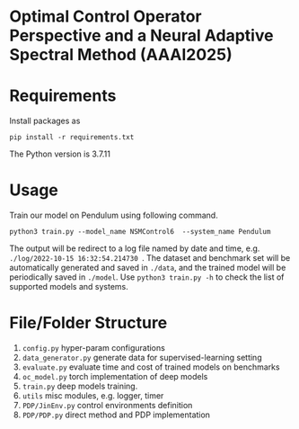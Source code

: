# Optimal Control Operator Perspective and a Neural Adaptive Spectral Method (AAAI2025)

# Requirements
Install packages as
```
pip install -r requirements.txt
```
The Python version is 3.7.11

# Usage

Train our model on Pendulum using following command. 
```
python3 train.py --model_name NSMControl6  --system_name Pendulum
```
The output will be redirect to a log file named by date and time, e.g. `./log/2022-10-15 16:32:54.214730 `.  The dataset and benchmark set will be automatically generated and saved in `./data`, and the trained model will be periodically saved in `./model`. Use `python3 train.py -h` to check the list of supported models and systems.



# File/Folder Structure

1. `config.py` hyper-param configurations
2. `data_generator.py` generate data for supervised-learning setting
3. `evaluate.py` evaluate time and cost of trained models on benchmarks
4. `oc_model.py` torch implementation of deep models
5. `train.py` deep models training.
6. `utils` misc modules, e.g. logger, timer
7. `PDP/JinEnv.py` control environments definition
8. `PDP/PDP.py` direct method and PDP implementation
